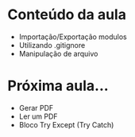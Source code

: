 # Conteúdo da aula
 - Importação/Exportação modulos
 - Utilizando .gitignore
 - Manipulação de arquivo

# Próxima aula...
 - Gerar PDF
 - Ler um PDF
 - Bloco Try Except (Try Catch)

